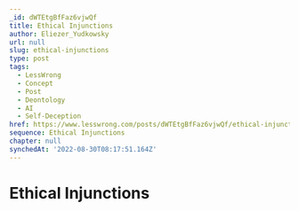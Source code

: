 ```yaml
---
_id: dWTEtgBfFaz6vjwQf
title: Ethical Injunctions
author: Eliezer_Yudkowsky
url: null
slug: ethical-injunctions
type: post
tags:
  - LessWrong
  - Concept
  - Post
  - Deontology
  - AI
  - Self-Deception
href: https://www.lesswrong.com/posts/dWTEtgBfFaz6vjwQf/ethical-injunctions
sequence: Ethical Injunctions
chapter: null
synchedAt: '2022-08-30T08:17:51.164Z'
---
```


# Ethical Injunctions

